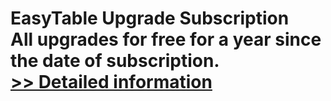 # EasyTable Upgrade Subscription<br />All upgrades for free for a year since the date of subscription.<br />[>> Detailed information](https://secure.shareit.com/shareit/product.html?productid=172007&affiliateid=200057808)